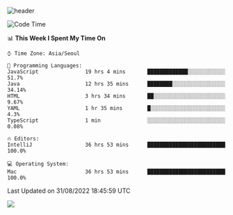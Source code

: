 ![header](https://capsule-render.vercel.app/api?type=Egg&color=timeAuto&height=300&section=header&text=PoPo&fontSize=90&animation=fadeIn)

  <!--START_SECTION:waka-->
![Code Time](http://img.shields.io/badge/Code%20Time-74%20hrs%2030%20mins-blue)

📊 **This Week I Spent My Time On** 

```text
⌚︎ Time Zone: Asia/Seoul

💬 Programming Languages: 
JavaScript               19 hrs 4 mins       █████████████░░░░░░░░░░░░   51.7% 
Java                     12 hrs 35 mins      ████████░░░░░░░░░░░░░░░░░   34.14% 
HTML                     3 hrs 34 mins       ██░░░░░░░░░░░░░░░░░░░░░░░   9.67% 
YAML                     1 hr 35 mins        █░░░░░░░░░░░░░░░░░░░░░░░░   4.3% 
TypeScript               1 min               ░░░░░░░░░░░░░░░░░░░░░░░░░   0.08%

🔥 Editors: 
IntelliJ                 36 hrs 53 mins      █████████████████████████   100.0%

💻 Operating System: 
Mac                      36 hrs 53 mins      █████████████████████████   100.0%

```


 Last Updated on 31/08/2022 18:45:59 UTC
<!--END_SECTION:waka-->



<img src="https://capsule-render.vercel.app/api?type=Egg&color=timeAuto&height=300&section=footer&text=PoPo&fontSize=90&animation=fadeIn&reversal=true" />

